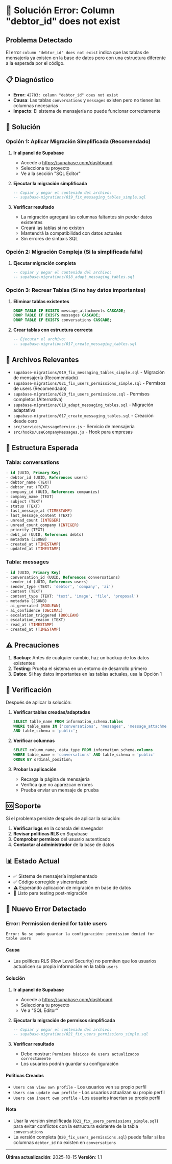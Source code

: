 # 🚨 Solución Error: Column "debtor_id" does not exist

## Problema Detectado

El error `column "debtor_id" does not exist` indica que las tablas de mensajería ya existen en la base de datos pero con una estructura diferente a la esperada por el código.

## 📋 Diagnóstico

- **Error**: `42703: column "debtor_id" does not exist`
- **Causa**: Las tablas `conversations` y `messages` existen pero no tienen las columnas necesarias
- **Impacto**: El sistema de mensajería no puede funcionar correctamente

## 🔧 Solución

### Opción 1: Aplicar Migración Simplificada (Recomendado)

1. **Ir al panel de Supabase**
   - Accede a https://supabase.com/dashboard
   - Selecciona tu proyecto
   - Ve a la sección "SQL Editor"

2. **Ejecutar la migración simplificada**
   ```sql
   -- Copiar y pegar el contenido del archivo:
   -- supabase-migrations/019_fix_messaging_tables_simple.sql
   ```

3. **Verificar resultado**
   - La migración agregará las columnas faltantes sin perder datos existentes
   - Creará las tablas si no existen
   - Mantendrá la compatibilidad con datos actuales
   - Sin errores de sintaxis SQL

### Opción 2: Migración Compleja (Si la simplificada falla)

1. **Ejecutar migración completa**
   ```sql
   -- Copiar y pegar el contenido del archivo:
   -- supabase-migrations/018_adapt_messaging_tables.sql
   ```

### Opción 3: Recrear Tablas (Si no hay datos importantes)

1. **Eliminar tablas existentes**
   ```sql
   DROP TABLE IF EXISTS message_attachments CASCADE;
   DROP TABLE IF EXISTS messages CASCADE;
   DROP TABLE IF EXISTS conversations CASCADE;
   ```

2. **Crear tablas con estructura correcta**
   ```sql
   -- Ejecutar el archivo:
   -- supabase-migrations/017_create_messaging_tables.sql
   ```

## 📁 Archivos Relevantes

- `supabase-migrations/019_fix_messaging_tables_simple.sql` - Migración de mensajería (Recomendado)
- `supabase-migrations/021_fix_users_permissions_simple.sql` - Permisos de users (Recomendado)
- `supabase-migrations/020_fix_users_permissions.sql` - Permisos completos (Alternativa)
- `supabase-migrations/018_adapt_messaging_tables.sql` - Migración adaptativa
- `supabase-migrations/017_create_messaging_tables.sql` - Creación desde cero
- `src/services/messageService.js` - Servicio de mensajería
- `src/hooks/useCompanyMessages.js` - Hook para empresas

## 🎯 Estructura Esperada

### Tabla: conversations
```sql
- id (UUID, Primary Key)
- debtor_id (UUID, References users)
- debtor_name (TEXT)
- debtor_rut (TEXT)
- company_id (UUID, References companies)
- company_name (TEXT)
- subject (TEXT)
- status (TEXT)
- last_message_at (TIMESTAMP)
- last_message_content (TEXT)
- unread_count (INTEGER)
- unread_count_company (INTEGER)
- priority (TEXT)
- debt_id (UUID, References debts)
- metadata (JSONB)
- created_at (TIMESTAMP)
- updated_at (TIMESTAMP)
```

### Tabla: messages
```sql
- id (UUID, Primary Key)
- conversation_id (UUID, References conversations)
- sender_id (UUID, References users)
- sender_type (TEXT: 'debtor', 'company', 'ai')
- content (TEXT)
- content_type (TEXT: 'text', 'image', 'file', 'proposal')
- metadata (JSONB)
- ai_generated (BOOLEAN)
- ai_confidence (DECIMAL)
- escalation_triggered (BOOLEAN)
- escalation_reason (TEXT)
- read_at (TIMESTAMP)
- created_at (TIMESTAMP)
```

## ⚠️ Precauciones

1. **Backup**: Antes de cualquier cambio, haz un backup de los datos existentes
2. **Testing**: Prueba el sistema en un entorno de desarrollo primero
3. **Datos**: Si hay datos importantes en las tablas actuales, usa la Opción 1

## 🔄 Verificación

Después de aplicar la solución:

1. **Verificar tablas creadas/adaptadas**
   ```sql
   SELECT table_name FROM information_schema.tables 
   WHERE table_name IN ('conversations', 'messages', 'message_attachments') 
   AND table_schema = 'public';
   ```

2. **Verificar columnas**
   ```sql
   SELECT column_name, data_type FROM information_schema.columns 
   WHERE table_name = 'conversations' AND table_schema = 'public'
   ORDER BY ordinal_position;
   ```

3. **Probar la aplicación**
   - Recarga la página de mensajería
   - Verifica que no aparezcan errores
   - Prueba enviar un mensaje de prueba

## 🆘 Soporte

Si el problema persiste después de aplicar la solución:

1. **Verificar logs** en la consola del navegador
2. **Revisar políticas RLS** en Supabase
3. **Comprobar permisos** del usuario autenticado
4. **Contactar al administrador** de la base de datos

## 📊 Estado Actual

- ✅ Sistema de mensajería implementado
- ✅ Código corregido y sincronizado
- ⚠️ Esperando aplicación de migración en base de datos
- 🔄 Listo para testing post-migración

## 🚨 Nuevo Error Detectado

### **Error: Permission denied for table users**

```
Error: No se pudo guardar la configuración: permission denied for table users
```

#### **Causa**
- Las políticas RLS (Row Level Security) no permiten que los usuarios actualicen su propia información en la tabla `users`

#### **Solución**
1. **Ir al panel de Supabase**
   - Accede a https://supabase.com/dashboard
   - Selecciona tu proyecto
   - Ve a "SQL Editor"

2. **Ejecutar la migración de permisos simplificada**
   ```sql
   -- Copiar y pegar el contenido del archivo:
   -- supabase-migrations/021_fix_users_permissions_simple.sql
   ```

3. **Verificar resultado**
   - Debe mostrar: `Permisos básicos de users actualizados correctamente`
   - Los usuarios podrán guardar su configuración

#### **Políticas Creadas**
- `Users can view own profile` - Los usuarios ven su propio perfil
- `Users can update own profile` - Los usuarios actualizan su propio perfil
- `Users can insert own profile` - Los usuarios insertan su propio perfil

#### **Nota**
- Usar la versión simplificada (`021_fix_users_permissions_simple.sql`) para evitar conflictos con la estructura existente de la tabla `conversations`
- La versión completa (`020_fix_users_permissions.sql`) puede fallar si las columnas `debtor_id` no existen en `conversations`

---

**Última actualización**: 2025-10-15
**Versión**: 1.1